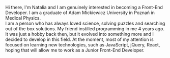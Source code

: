 Hi there, 
I'm Natalia and I am genuinely interested in becoming a Front-End Developer.
I am a graduate of Adam Mickiewicz University in Poznań in Medical Physics. <br> I am a person who has always loved science, solving puzzles and searching out of the box solutions. My friend instilled programming in me 4 years ago. It was just a hobby back then, but it evolved into something more and I decided to develop in this field. At the moment, most of my attention is focused on learning new technologies, such as JavaScript, jQuery, React, hoping that will allow me to work as a Junior Front-End Developer. 




<!--
**sosnierz/sosnierz** is a ✨ _special_ ✨ repository because its `README.md` (this file) appears on your GitHub profile.
